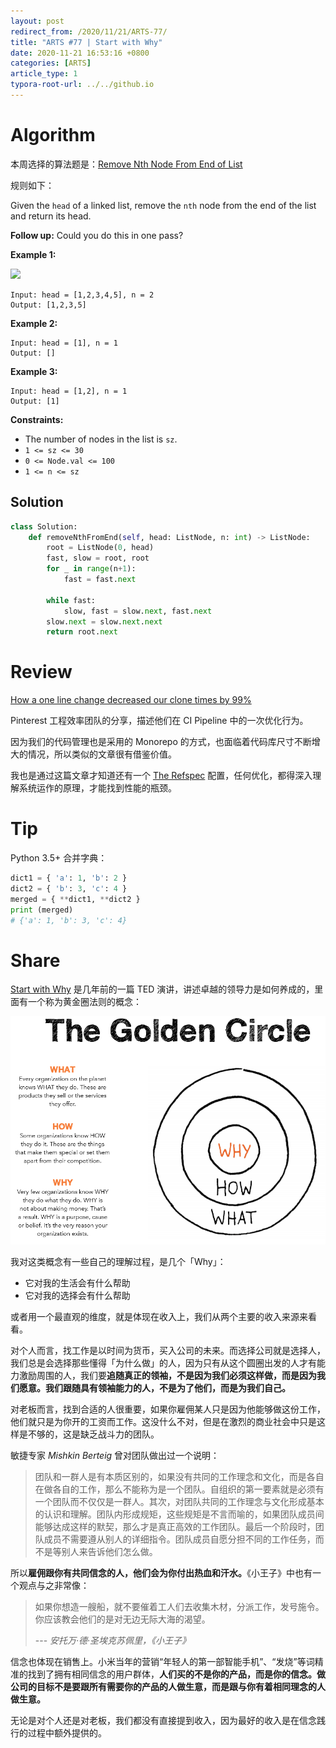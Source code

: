 ```yaml
---
layout: post
redirect_from: /2020/11/21/ARTS-77/
title: "ARTS #77 | Start with Why"
date: 2020-11-21 16:53:16 +0800
categories: [ARTS]
article_type: 1
typora-root-url: ../../github.io
---
```



# Algorithm

本周选择的算法题是：[Remove Nth Node From End of List](https://leetcode.com/problems/remove-nth-node-from-end-of-list/)


规则如下：

Given the `head` of a linked list, remove the `nth` node from the end of the list and return its head.

**Follow up:** Could you do this in one pass?

 

**Example 1:**

![](https://assets.leetcode.com/uploads/2020/10/03/remove_ex1.jpg)

```
Input: head = [1,2,3,4,5], n = 2
Output: [1,2,3,5]
```

**Example 2:**

```
Input: head = [1], n = 1
Output: []
```

**Example 3:**

```
Input: head = [1,2], n = 1
Output: [1]
```

 

**Constraints:**

- The number of nodes in the list is `sz`.
- `1 <= sz <= 30`
- `0 <= Node.val <= 100`
- `1 <= n <= sz`

## Solution

```python
class Solution:
    def removeNthFromEnd(self, head: ListNode, n: int) -> ListNode:
        root = ListNode(0, head)
        fast, slow = root, root
        for _ in range(n+1):
            fast = fast.next
        
        while fast:
            slow, fast = slow.next, fast.next
        slow.next = slow.next.next
        return root.next
```


# Review

[How a one line change decreased our clone times by 99%](https://medium.com/pinterest-engineering/how-a-one-line-change-decreased-our-build-times-by-99-b98453265370)

Pinterest 工程效率团队的分享，描述他们在 CI Pipeline 中的一次优化行为。

因为我们的代码管理也是采用的 Monorepo 的方式，也面临着代码库尺寸不断增大的情况，所以类似的文章很有借鉴价值。

我也是通过这篇文章才知道还有一个 [The Refspec](https://git-scm.com/book/en/v2/Git-Internals-The-Refspec) 配置，任何优化，都得深入理解系统运作的原理，才能找到性能的瓶颈。

# Tip

Python 3.5+ 合并字典：

```python
dict1 = { 'a': 1, 'b': 2 }
dict2 = { 'b': 3, 'c': 4 }
merged = { **dict1, **dict2 }
print (merged)
# {'a': 1, 'b': 3, 'c': 4}
```

# Share

[Start with Why](https://www.ted.com/talks/simon_sinek_how_great_leaders_inspire_action) 是几年前的一篇 TED 演讲，讲述卓越的领导力是如何养成的，里面有一个称为黄金圈法则的概念：

![](/assets/img/77-1.png)

我对这类概念有一些自己的理解过程，是几个「Why」：

- 它对我的生活会有什么帮助
- 它对我的选择会有什么帮助

或者用一个最直观的维度，就是体现在收入上，我们从两个主要的收入来源来看看。

对个人而言，找工作是以时间为货币，买入公司的未来。而选择公司就是选择人，我们总是会选择那些懂得「为什么做」的人，因为只有从这个圆圈出发的人才有能力激励周围的人，我们要**追随真正的领袖，不是因为我们必须这样做，而是因为我们愿意。我们跟随具有领袖能力的人，不是为了他们，而是为我们自己。**

对老板而言，找到合适的人很重要，如果你雇佣某人只是因为他能够做这份工作，他们就只是为你开的工资而工作。这没什么不对，但是在激烈的商业社会中只是这样是不够的，这是缺乏战斗力的团队。

敏捷专家 *Mishkin Berteig* 曾对团队做出过一个说明：

> 团队和一群人是有本质区别的，如果没有共同的工作理念和文化，而是各自在做各自的工作，那么不能称为是一个团队。自组织的第一要素就是必须有一个团队而不仅仅是一群人。其次，对团队共同的工作理念与文化形成基本的认识和理解。团队内形成规矩，这些规矩是不言而喻的，如果团队成员间能够达成这样的默契，那么才是真正高效的工作团队。最后一个阶段时，团队成员不需要遵从别人的详细指令。团队成员自愿分担不同的工作任务，而不是等别人来告诉他们怎么做。

所以**雇佣跟你有共同信念的人，他们会为你付出热血和汗水。**《小王子》中也有一个观点与之非常像：

> 如果你想造一艘船，就不要催着工人们去收集木材，分派工作，发号施令。你应该教会他们的是对无边无际大海的渴望。
>
> --- *安托万·德·圣埃克苏佩里，《小王子》*

信念也体现在销售上。小米当年的营销“年轻人的第一部智能手机”、“发烧”等词精准的找到了拥有相同信念的用户群体，**人们买的不是你的产品，而是你的信念。做公司的目标不是要跟所有需要你的产品的人做生意，而是跟与你有着相同理念的人做生意。**

无论是对个人还是对老板，我们都没有直接提到收入，因为最好的收入是在信念践行的过程中额外提供的。